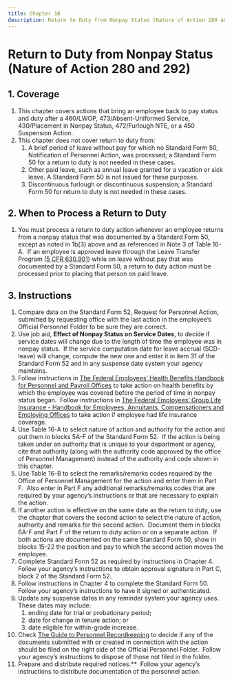 ```yaml
---
title: Chapter 16
description: Return to Duty from Nonpay Status (Nature of Action 280 and 292)
---
```


# Return to Duty from Nonpay Status (Nature of Action 280 and 292)

## 1. Coverage

1.  This chapter covers actions that bring an employee back to pay status and duty after a 460/LWOP, 473/Absent-Uniformed Service, 430/Placement in Nonpay Status, 472/Furlough NTE, or a 450 Suspension Action.
1.  This chapter does not cover return to duty from:
    1. A brief period of leave without pay for which no Standard Form 50, Notification of Personnel Action, was processed; a Standard Form 50 for a return to duty is not needed in these cases.
    1. Other paid leave, such as annual leave granted for a vacation or sick leave. A Standard Form 50 is not issued for these purposes.
    1. Discontinuous furlough or discontinuous suspension; a Standard Form 50 for return to duty is not needed in these cases.

## 2. When to Process a Return to Duty

1.  You must process a return to duty action whenever an employee returns from a nonpay status that was documented by a Standard Form 50, except as noted in 1b(3) above and as referenced in Note 3 of Table 16-A.  If an employee is approved leave through the Leave Transfer Program ([5 CFR 630.901](https://www.ecfr.gov/current/title-5/chapter-I/subchapter-B/part-630/subpart-I/section-630.901)) while on leave without pay that was documented by a Standard Form 50, a return to duty action must be processed prior to placing that person on paid leave.

## 3. Instructions

1.  Compare data on the Standard Form 52, Request for Personnel Action, submitted by requesting office with the last action in the employee’s Official Personnel Folder to be sure they are correct.
1.  Use job aid, **Effect of Nonpay Status on Service Dates**, to decide if service dates will change due to the length of time the employee was in nonpay status.  If the service computation date for leave accrual (SCD-leave) will change, compute the new one and enter it in item 31 of the Standard Form 52 and in any suspense date system your agency maintains.
1.  Follow instructions in [The Federal Employees’ Health Benefits Handbook for Personnel and Payroll Offices](https://www.opm.gov/healthcare-insurance/healthcare/reference-materials/fehb-handbook) to take action on health benefits by which the employee was covered before the period of time in nonpay status began.  Follow instructions in [The Federal Employees’ Group Life Insurance - Handbook for Employees, Annuitants, Compensationers and Employing Offices](http://www.opm.gov/insure/life/handbook/index.asp) to take action if employee had life insurance coverage.
1.  Use Table 16-A to select nature of action and authority for the action and put them in blocks 5A-F of the Standard Form 52.  If the action is being taken under an authority that is unique to your department or agency, cite that authority (along with the authority code approved by the office of Personnel Management) instead of the authority and code shown in this chapter.
1.  Use Table 16-B to select the remarks/remarks codes required by the Office of Personnel Management for the action and enter them in Part F.  Also enter in Part F any additional remarks/remarks codes that are required by your agency’s instructions or that are necessary to explain the action.
1.  If another action is effective on the same date as the return to duty, use the chapter that covers the second action to select the nature of action, authority and remarks for the second action.  Document them in blocks 6A-F and Part F of the return to duty action or on a separate action.  If both actions are documented on the same Standard Form 50, show in blocks 15-22 the position and pay to which the second action moves the employee.
1.  Complete Standard Form 52 as required by instructions in Chapter 4.  Follow your agency’s instructions to obtain approval signature in Part C, block 2 of the Standard Form 52.
1.  Follow instructions in Chapter 4 to complete the Standard Form 50.  Follow your agency’s instructions to have it signed or authenticated.
1.  Update any suspense dates in any reminder system your agency uses.  These dates may include:
    1. ending date for trial or probationary period;
    1. date for change in tenure action; or
    1. date eligible for within-grade increase.
1.  Check [The Guide to Personnel Recordkeeping](http://www.opm.gov/feddata/persdoc.asp) to decide if any of the documents submitted with or created in connection with the action should be filed on the right side of the Official Personnel Folder.  Follow your agency’s instructions to dispose of those not filed in the folder.
1.  Prepare and distribute required notices.\*\*  Follow your agency’s instructions to distribute documentation of the personnel action.
